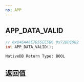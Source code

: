 ```yaml
---
ns: APP
---
```

## APP_DATA_VALID

```c
// 0x846AA8E7D55EE5B6 0x72BDE002
int APP_DATA_VALID();
```

```
NativeDB Return Type: BOOL
```

## 返回值
